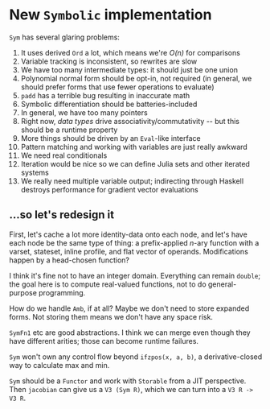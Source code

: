 # New `Symbolic` implementation
`Sym` has several glaring problems:

1.  It uses derived `Ord` a lot, which means we're _O(n)_ for comparisons
2.  Variable tracking is inconsistent, so rewrites are slow
3.  We have too many intermediate types: it should just be one union
4.  Polynomial normal form should be opt-in, not required (in general, we should
    prefer forms that use fewer operations to evaluate)
5.  `padd` has a terrible bug resulting in inaccurate math
6.  Symbolic differentiation should be batteries-included
7.  In general, we have too many pointers
8.  Right now, _data types_ drive associativity/commutativity -- but this should
    be a runtime property
9.  More things should be driven by an `Eval`-like interface
10. Pattern matching and working with variables are just really awkward
11. We need real conditionals
12. Iteration would be nice so we can define Julia sets and other iterated
    systems
13. We really need multiple variable output; indirecting through Haskell
    destroys performance for gradient vector evaluations


## ...so let's redesign it
First, let's cache a lot more identity-data onto each node, and let's have each
node be the same type of thing: a prefix-applied _n_-ary function with a varset,
stateset, inline profile, and flat vector of operands. Modifications happen by a
head-chosen function?

I think it's fine not to have an integer domain. Everything can remain `double`;
the goal here is to compute real-valued functions, not to do general-purpose
programming.

How do we handle `Amb`, if at all? Maybe we don't need to store expanded forms.
Not storing them means we don't have any space risk.

`SymFn1` etc are good abstractions. I think we can merge even though they have
different arities; those can become runtime failures.

`Sym` won't own any control flow beyond `ifzpos(x, a, b)`, a derivative-closed
way to calculate max and min.

`Sym` should be a `Functor` and work with `Storable` from a JIT perspective.
Then `jacobian` can give us a `V3 (Sym R)`, which we can turn into a
`V3 R -> V3 R`.
